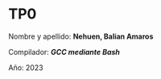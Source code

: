 # TP0

Nombre y apellido: **Nehuen, Balian Amaros**

Compilador: ***GCC mediante Bash***

Año: 2023
